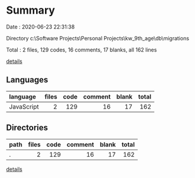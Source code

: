 # Summary

Date : 2020-06-23 22:31:38

Directory c:\Software Projects\Personal Projects\kw_9th_age\db\migrations

Total : 2 files,  129 codes, 16 comments, 17 blanks, all 162 lines

[details](details.md)

## Languages
| language | files | code | comment | blank | total |
| :--- | ---: | ---: | ---: | ---: | ---: |
| JavaScript | 2 | 129 | 16 | 17 | 162 |

## Directories
| path | files | code | comment | blank | total |
| :--- | ---: | ---: | ---: | ---: | ---: |
| . | 2 | 129 | 16 | 17 | 162 |

[details](details.md)